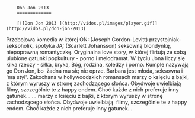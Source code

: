 
        Don Jon 2013 
        =============
        
        [![Don Jon 2013 ](http://vidos.pl/images/player.gif)](http://vidos.pl/don-jon-2013)
        
        
 Przebojowa komedia w której ON: (Joseph Gordon-Levitt) przystojniak-seksoholik, spotyka JĄ: (Scarlett Johansson) seksowną blondynkę, niepoprawną romantyczkę. Oryginalna love story, w której flirtują ze sobą ulubione gatunki popkultury - porno i melodramat. W życiu Jona liczy się kilka rzeczy - siłka, bryka, Bóg, rodzina, koledzy i porno. Kumple nazywają go Don Jon, bo  żadna mu się nie oprze. Barbara jest młoda, seksowna i 'ma styl'. Zakochana w hollywoodzkich romansach marzy o księciu z bajki, z którym wyruszy w stronę zachodzącego słońca. Obydwoje uwielbiają  filmy, szczególnie te z happy endem. Choć każde z nich preferuje inny gatunek...   ... marzy o księciu z bajki, z którym wyruszy w stronę zachodzącego słońca. Obydwoje uwielbiają  filmy, szczególnie te z happy endem. Choć każde z nich preferuje inny gatunek...
    